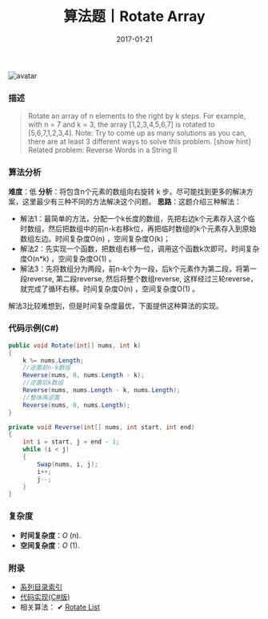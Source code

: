 ﻿---
title: 算法题丨Rotate Array
tags:
  - 算法
  - 编程技巧
  - 数据结构
categories: 计算机基础
date: 2017-01-21
---
![avatar](https://mysite.bj.bcebos.com/images/articles/f0d8ad70-df73-4a77-b346-5490da953052.jpg)

### 描述
>Rotate an array of n elements to the right by k steps.
For example, with n = 7 and k = 3, the array [1,2,3,4,5,6,7] is rotated to [5,6,7,1,2,3,4].
Note:
Try to come up as many solutions as you can, there are at least 3 different ways to solve this problem.
[show hint]
Related problem: Reverse Words in a String II

<!-- more -->

### 算法分析
**难度**：低
**分析**：将包含n个元素的数组向右旋转 k 步。尽可能找到更多的解决方案，这里最少有三种不同的方法解决这个问题。
**思路**：这题介绍三种解法：
- 解法1：最简单的方法，分配一个k长度的数组，先把右边k个元素存入这个临时数组，然后把数组中的前n-k右移k位，再把临时数组的k个元素存入到原始数组左边。时间复杂度O(n) ，空间复杂度O(k)；
- 解法2：先实现一个函数，把数组右移一位，调用这个函数k次即可。时间复杂度O(n*k) ，空间复杂度O(1) 。
- 解法3：先将数组分为两段，前n-k个为一段，后k个元素作为第二段，将第一段reverse, 第二段reverse, 然后将整个数组reverse, 这样经过三轮reverse，就完成了循环右移。时间复杂度O(n) ，空间复杂度O(1) 。

解法3比较难想到，但是时间复杂度最优，下面提供这种算法的实现。

### 代码示例(C#)
```csharp
public void Rotate(int[] nums, int k)
{
    k %= nums.Length;
    //逆置前n-k数组
    Reverse(nums, 0, nums.Length - k);
    //逆置后k数组
    Reverse(nums, nums.Length - k, nums.Length);
    //整体再逆置
    Reverse(nums, 0, nums.Length);
}

private void Reverse(int[] nums, int start, int end)
{
    int i = start, j = end - 1;
    while (i < j)
    {
        Swap(nums, i, j);
        i++;
        j--;
    }
}
```

### 复杂度
- **时间复杂度**：*O* (n). 
- **空间复杂度**：*O* (1).

### 附录
- [系列目录索引](/posts/algorithm/index/)
- [代码实现(C#版)](https://github.com/lizzie2008/LeetCode.git)
- 相关算法：
✔ [Rotate List](/posts/algorithm/035.Rotate.List/)